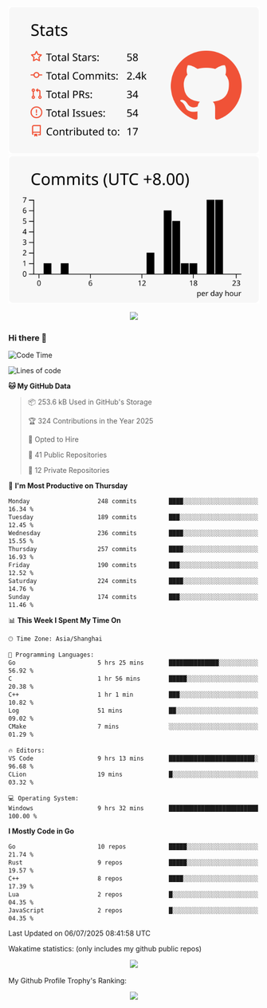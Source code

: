 <div align="center">
 
![](https://raw.githubusercontent.com/hycinth22/hycinth22/main/profile-summary-card-output/swift/3-stats.svg) ![](https://raw.githubusercontent.com/hycinth22/hycinth22/main/profile-summary-card-output/swift/4-productive-time.svg)

</div>

<div align="center"> <img src="https://github-readme-streak-stats.herokuapp.com/?user=hycinth22" /> </div>

### Hi there 👋

<!--
this is a ✨ _special_ ✨ repository because its `README.md` (this file) appears on your GitHub profile.

Here are some ideas to get you started:

- 🔭 I’m currently working on ...
- 🌱 I’m currently learning ...
- 👯 I’m looking to collaborate on ...
- 🤔 I’m looking for help with ...
- 💬 Ask me about ...
- 📫 How to reach me: ...
- 😄 Pronouns: ...
- ⚡ Fun fact: ...
-->

<!--START_SECTION:waka-->
![Code Time](http://img.shields.io/badge/Code%20Time-1%2C987%20hrs%2052%20mins-blue)

![Lines of code](https://img.shields.io/badge/From%20Hello%20World%20I%27ve%20Written-1.3%20million%20lines%20of%20code-blue)

**🐱 My GitHub Data** 

> 📦 253.6 kB Used in GitHub's Storage 
 > 
> 🏆 324 Contributions in the Year 2025
 > 
> 💼 Opted to Hire
 > 
> 📜 41 Public Repositories 
 > 
> 🔑 12 Private Repositories 
 > 
📅 **I'm Most Productive on Thursday** 

```text
Monday                   248 commits         ████░░░░░░░░░░░░░░░░░░░░░   16.34 % 
Tuesday                  189 commits         ███░░░░░░░░░░░░░░░░░░░░░░   12.45 % 
Wednesday                236 commits         ████░░░░░░░░░░░░░░░░░░░░░   15.55 % 
Thursday                 257 commits         ████░░░░░░░░░░░░░░░░░░░░░   16.93 % 
Friday                   190 commits         ███░░░░░░░░░░░░░░░░░░░░░░   12.52 % 
Saturday                 224 commits         ████░░░░░░░░░░░░░░░░░░░░░   14.76 % 
Sunday                   174 commits         ███░░░░░░░░░░░░░░░░░░░░░░   11.46 % 
```


📊 **This Week I Spent My Time On** 

```text
🕑︎ Time Zone: Asia/Shanghai

💬 Programming Languages: 
Go                       5 hrs 25 mins       ██████████████░░░░░░░░░░░   56.92 % 
C                        1 hr 56 mins        █████░░░░░░░░░░░░░░░░░░░░   20.38 % 
C++                      1 hr 1 min          ███░░░░░░░░░░░░░░░░░░░░░░   10.82 % 
Log                      51 mins             ██░░░░░░░░░░░░░░░░░░░░░░░   09.02 % 
CMake                    7 mins              ░░░░░░░░░░░░░░░░░░░░░░░░░   01.29 % 

🔥 Editors: 
VS Code                  9 hrs 13 mins       ████████████████████████░   96.68 % 
CLion                    19 mins             █░░░░░░░░░░░░░░░░░░░░░░░░   03.32 % 

💻 Operating System: 
Windows                  9 hrs 32 mins       █████████████████████████   100.00 % 
```

**I Mostly Code in Go** 

```text
Go                       10 repos            █████░░░░░░░░░░░░░░░░░░░░   21.74 % 
Rust                     9 repos             █████░░░░░░░░░░░░░░░░░░░░   19.57 % 
C++                      8 repos             ████░░░░░░░░░░░░░░░░░░░░░   17.39 % 
Lua                      2 repos             █░░░░░░░░░░░░░░░░░░░░░░░░   04.35 % 
JavaScript               2 repos             █░░░░░░░░░░░░░░░░░░░░░░░░   04.35 % 
```




 Last Updated on 06/07/2025 08:41:58 UTC
<!--END_SECTION:waka-->

Wakatime statistics: (only includes my github public repos)
<div align="center">

![](https://github-readme-stats.vercel.app/api/top-langs/?username=hycinth22&layout=compact&langs_count=6)

</div>

My Github Profile Trophy's Ranking: 
<div align="center"> <img src="https://github-profile-trophy.vercel.app/?username=hycinth22" /> </div>


